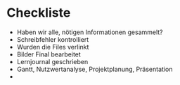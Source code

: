 
# Checkliste

- Haben wir alle, nötigen Informationen gesammelt?
- Schreibfehler kontrolliert
- Wurden die Files verlinkt
- Bilder Final bearbeitet
- Lernjournal geschrieben
- Gantt, Nutzwertanalyse, Projektplanung, Präsentation
- 
